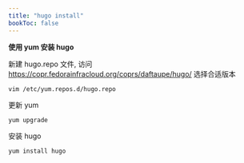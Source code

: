 ```yaml
---
title: "hugo install"
bookToc: false
---
```


**使用 yum 安装 hugo**


新建 hugo.repo 文件, 
访问 https://copr.fedorainfracloud.org/coprs/daftaupe/hugo/ 选择合适版本

    vim /etc/yum.repos.d/hugo.repo


更新 yum 

    yum upgrade

安装 hugo

    yum install hugo

